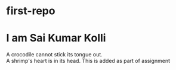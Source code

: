# first-repo
# I am Sai Kumar Kolli

A crocodile cannot stick its tongue out.<br>
A shrimp's heart is in its head.
This is added as part of assignment
